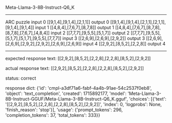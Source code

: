 Meta-Llama-3-8B-Instruct-Q6_K

---

ARC puzzle
input 0
[[9,1,4],[9,1,4],[2,1,1]]
output 0
[[9,1,4],[9,1,4],[2,1,1],[2,1,1],[9,1,4],[9,1,4]]
input 1
[[4,8,4],[7,6,7],[8,7,8]]
output 1
[[4,8,4],[7,6,7],[8,7,8],[8,7,8],[7,6,7],[4,8,4]]
input 2
[[7,7,7],[9,5,5],[5,1,7]]
output 2
[[7,7,7],[9,5,5],[5,1,7],[5,1,7],[9,5,5],[7,7,7]]
input 3
[[2,6,9],[2,6,9],[2,9,2]]
output 3
[[2,6,9],[2,6,9],[2,9,2],[2,9,2],[2,6,9],[2,6,9]]
input 4
[[2,9,2],[8,5,2],[2,2,8]]
output 4

---

expected response text:
[[2,9,2],[8,5,2],[2,2,8],[2,2,8],[8,5,2],[2,9,2]]

actual response text:
[[2,9,2],[8,5,2],[2,2,8],[2,2,8],[8,5,2],[2,9,2]]

status: correct

response dict:
{'id': 'cmpl-a3df71a6-fabf-4a4b-91ae-54c2537f0eb8', 'object': 'text_completion', 'created': 1715892177, 'model': 'Meta-Llama-3-8B-Instruct-GGUF/Meta-Llama-3-8B-Instruct-Q6_K.gguf', 'choices': [{'text': '[[2,9,2],[8,5,2],[2,2,8],[2,2,8],[8,5,2],[2,9,2]]', 'index': 0, 'logprobs': None, 'finish_reason': 'stop'}], 'usage': {'prompt_tokens': 296, 'completion_tokens': 37, 'total_tokens': 333}}

